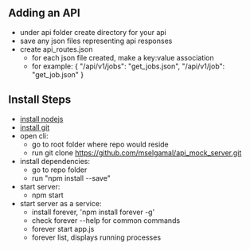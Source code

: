 ## Adding an API
- under api folder create directory for your api
- save any json files representing api responses
- create api_routes.json
	- for each json file created, make a key:value association
	- for example: 
		{
			"/api/v1/jobs": "get_jobs.json",
			"/api/v1/job": "get_job.json"
		}
		
## Install Steps
- [install nodejs](https://nodejs.org/en/download/)
- [install git](https://git-scm.com/book/en/v2/Getting-Started-Installing-Git)
- open cli:
	- go to root folder where repo would reside
	- run git clone https://github.com/mselgamal/api_mock_server.git
- install dependencies:
	- go to repo folder
	- run "npm install --save"
- start server:
	- npm start
- start server as a service:
	- install forever, 'npm install forever -g'
	- check forever --help for common commands
	- forever start app.js
	- forever list, displays running processes
